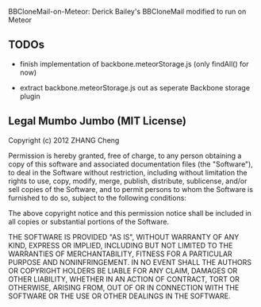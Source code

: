 BBCloneMail-on-Meteor: Derick Bailey's BBCloneMail modified to run on Meteor

## TODOs

* finish implementation of backbone.meteorStorage.js (only findAll() for now)

* extract backbone.meteorStorage.js out as seperate Backbone storage plugin

## Legal Mumbo Jumbo (MIT License)

Copyright (c) 2012 ZHANG Cheng

Permission is hereby granted, free of charge, to any person obtaining a copy of this software and associated documentation files (the "Software"), to deal in the Software without restriction, including without limitation the rights to use, copy, modify, merge, publish, distribute, sublicense, and/or sell copies of the Software, and to permit persons to whom the Software is furnished to do so, subject to the following conditions:

The above copyright notice and this permission notice shall be included in all copies or substantial portions of the Software.

THE SOFTWARE IS PROVIDED "AS IS", WITHOUT WARRANTY OF ANY KIND, EXPRESS OR IMPLIED, INCLUDING BUT NOT LIMITED TO THE WARRANTIES OF MERCHANTABILITY, FITNESS FOR A PARTICULAR PURPOSE AND NONINFRINGEMENT. IN NO EVENT SHALL THE AUTHORS OR COPYRIGHT HOLDERS BE LIABLE FOR ANY CLAIM, DAMAGES OR OTHER LIABILITY, WHETHER IN AN ACTION OF CONTRACT, TORT OR OTHERWISE, ARISING FROM, OUT OF OR IN CONNECTION WITH THE SOFTWARE OR THE USE OR OTHER DEALINGS IN THE SOFTWARE.
